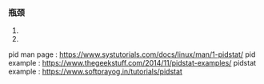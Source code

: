 ### 瓶颈
1. 
2.

pid man page    : https://www.systutorials.com/docs/linux/man/1-pidstat/
pid example     : https://www.thegeekstuff.com/2014/11/pidstat-examples/
pidstat example : https://www.softprayog.in/tutorials/pidstat